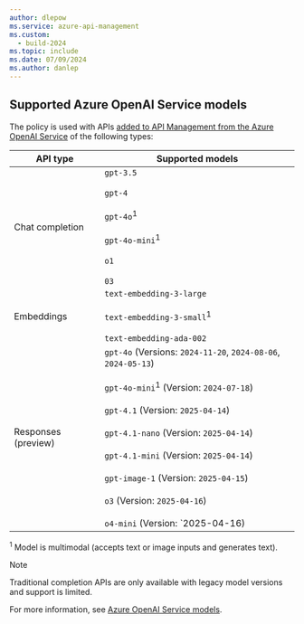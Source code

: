 ```yaml
---
author: dlepow
ms.service: azure-api-management
ms.custom:
  - build-2024
ms.topic: include
ms.date: 07/09/2024
ms.author: danlep
---
```


## Supported Azure OpenAI Service models

The policy is used with APIs [added to API Management from the Azure OpenAI Service](../articles/api-management/azure-openai-api-from-specification.md) of the following types:

| API type | Supported models |
|-------|-------------|
| Chat completion     |  `gpt-3.5`<br/><br/>`gpt-4`<br/><br/>`gpt-4o`<sup>1</sup><br/><br/>`gpt-4o-mini`<sup>1</sup><br/><br/>`o1`<br/><br/>`03` |
| Embeddings | `text-embedding-3-large`<br/><br/> `text-embedding-3-small`<sup>1</sup><br/><br/>`text-embedding-ada-002` |
| Responses (preview) | `gpt-4o` (Versions: `2024-11-20`, `2024-08-06`, `2024-05-13`)<br/><br/>`gpt-4o-mini`<sup>1</sup> (Version: `2024-07-18`)<br/><br/>`gpt-4.1` (Version: `2025-04-14`)<br/><br/>`gpt-4.1-nano` (Version: `2025-04-14`)<br/><br/>`gpt-4.1-mini` (Version: `2025-04-14`)<br/><br/>`gpt-image-1` (Version: `2025-04-15`)<br/><br/>`o3` (Version: `2025-04-16`)<br/><br/>`o4-mini` (Version: `2025-04-16)


<sup>1</sup> Model is multimodal (accepts text or image inputs and generates text).

> [!NOTE]
> Traditional completion APIs are only available with legacy model versions and support is limited.

For more information, see [Azure OpenAI Service models](/azure/ai-services/openai/concepts/models).

